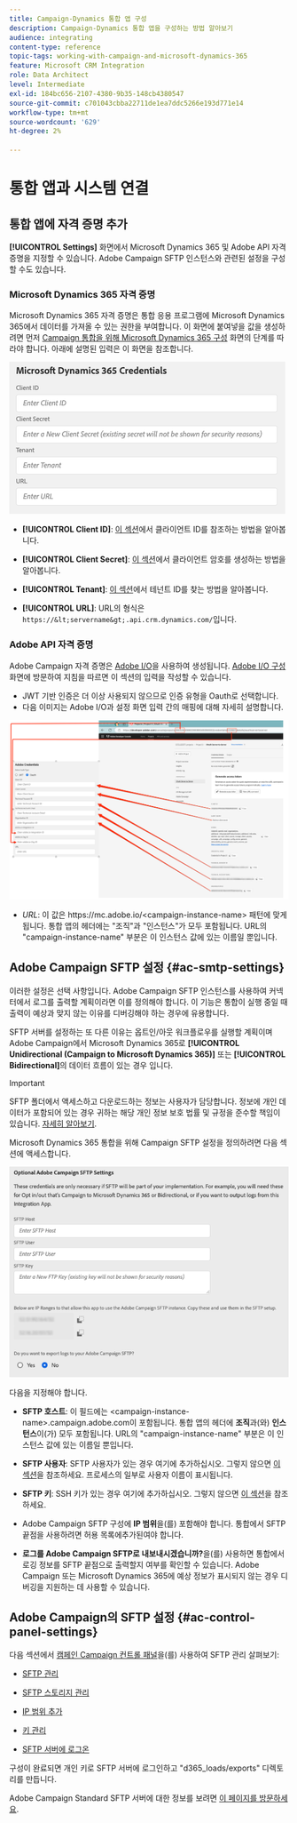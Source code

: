 ```yaml
---
title: Campaign-Dynamics 통합 앱 구성
description: Campaign-Dynamics 통합 앱을 구성하는 방법 알아보기
audience: integrating
content-type: reference
topic-tags: working-with-campaign-and-microsoft-dynamics-365
feature: Microsoft CRM Integration
role: Data Architect
level: Intermediate
exl-id: 184bc656-2107-4380-9b35-148cb4380547
source-git-commit: c701043cbba22711de1ea7ddc5266e193d771e14
workflow-type: tm+mt
source-wordcount: '629'
ht-degree: 2%

---
```


# 통합 앱과 시스템 연결

## 통합 앱에 자격 증명 추가

**[!UICONTROL Settings]** 화면에서 Microsoft Dynamics 365 및 Adobe API 자격 증명을 지정할 수 있습니다. Adobe Campaign SFTP 인스턴스와 관련된 설정을 구성할 수도 있습니다.

### Microsoft Dynamics 365 자격 증명

Microsoft Dynamics 365 자격 증명은 통합 응용 프로그램에 Microsoft Dynamics 365에서 데이터를 가져올 수 있는 권한을 부여합니다.  이 화면에 붙여넣을 값을 생성하려면 먼저 [Campaign 통합을 위해 Microsoft Dynamics 365 구성](../../integrating/using/d365-acs-configure-d365.md) 화면의 단계를 따라야 합니다. 아래에 설명된 입력은 이 화면을 참조합니다.

![](assets/do-not-localize/d365-to-acs-ui-page-workflows-settings-d365.png)

* **[!UICONTROL Client ID]**: [이 섹션](../../integrating/using/d365-acs-configure-d365.md#register-a-new-app)에서 클라이언트 ID를 참조하는 방법을 알아봅니다.

* **[!UICONTROL Client Secret]**: [이 섹션](../../integrating/using/d365-acs-configure-d365.md#generate-a-client-secret)에서 클라이언트 암호를 생성하는 방법을 알아봅니다.

* **[!UICONTROL Tenant]**: [이 섹션](../../integrating/using/d365-acs-configure-d365.md#get-the-tenant-id)에서 테넌트 ID를 찾는 방법을 알아봅니다.

* **[!UICONTROL URL]**: URL의 형식은 `https://&lt;servername&gt;.api.crm.dynamics.com/`입니다.

### Adobe API 자격 증명

Adobe Campaign 자격 증명은 [Adobe I/O](https://www.adobe.io/)을 사용하여 생성됩니다. [Adobe I/O 구성](../../integrating/using/d365-acs-configure-adobe-io.md) 화면에 방문하여 지침을 따르면 이 섹션의 입력을 작성할 수 있습니다.

* JWT 기반 인증은 더 이상 사용되지 않으므로 인증 유형을 Oauth로 선택합니다.
* 다음 이미지는 Adobe I/O과 설정 화면 입력 간의 매핑에 대해 자세히 설명합니다.

![](assets/do-not-localize/d365-to-acs-ui-page-workflows-settings-adobeio.png)

* *URL*: 이 값은 https\://mc.adobe.io/&lt;campaign-instance-name> 패턴에 맞게 됩니다. 통합 앱의 헤더에는 &quot;조직&quot;과 &quot;인스턴스&quot;가 모두 포함됩니다. URL의 &quot;campaign-instance-name&quot; 부분은 이 인스턴스 값에 있는 이름일 뿐입니다.

## Adobe Campaign SFTP 설정 {#ac-smtp-settings}

이러한 설정은 선택 사항입니다. Adobe Campaign SFTP 인스턴스를 사용하여 커넥터에서 로그를 출력할 계획이라면 이를 정의해야 합니다. 이 기능은 통합이 실행 중일 때 출력이 예상과 맞지 않는 이유를 디버깅해야 하는 경우에 유용합니다.

SFTP 서버를 설정하는 또 다른 이유는 옵트인/아웃 워크플로우를 실행할 계획이며 Adobe Campaign에서 Microsoft Dynamics 365로 **[!UICONTROL Unidirectional (Campaign to Microsoft Dynamics 365)]** 또는 **[!UICONTROL Bidirectional]**&#x200B;의 데이터 흐름이 있는 경우 입니다.

>[!IMPORTANT]
>
>SFTP 폴더에서 액세스하고 다운로드하는 정보는 사용자가 담당합니다. 정보에 개인 데이터가 포함되어 있는 경우 귀하는 해당 개인 정보 보호 법률 및 규정을 준수할 책임이 있습니다. [자세히 알아보기](../../integrating/using/d365-acs-notices-and-recommendations.md#acs-msdyn-manage-privacy).
>

Microsoft Dynamics 365 통합을 위해 Campaign SFTP 설정을 정의하려면 다음 섹션에 액세스합니다.

![](assets/do-not-localize/d365-to-acs-ui-page-workflows-settings-sftp.png)

다음을 지정해야 합니다.

* **SFTP 호스트**: 이 필드에는 &lt;campaign-instance-name>.campaign.adobe.com이 포함됩니다. 통합 앱의 헤더에 **조직**&#x200B;과(와) **인스턴스**&#x200B;이(가) 모두 포함됩니다. URL의 &quot;campaign-instance-name&quot; 부분은 이 인스턴스 값에 있는 이름일 뿐입니다.

* **SFTP 사용자**: SFTP 사용자가 있는 경우 여기에 추가하십시오. 그렇지 않으면 [이 섹션](#ac-control-panel-settings)을 참조하세요. 프로세스의 일부로 사용자 이름이 표시됩니다.

* **SFTP 키**: SSH 키가 있는 경우 여기에 추가하십시오. 그렇지 않으면 [이 섹션](#ac-control-panel-settings)을 참조하세요.

* Adobe Campaign SFTP 구성에 **IP 범위**&#x200B;을(를) 포함해야 합니다. 통합에서 SFTP 끝점을 사용하려면 허용 목록에추가된여야 합니다.

* **로그를 Adobe Campaign SFTP로 내보내시겠습니까?**&#x200B;을(를) 사용하면 통합에서 로깅 정보를 SFTP 끝점으로 출력할지 여부를 확인할 수 있습니다. Adobe Campaign 또는 Microsoft Dynamics 365에 예상 정보가 표시되지 않는 경우 디버깅을 지원하는 데 사용할 수 있습니다.

## Adobe Campaign의 SFTP 설정 {#ac-control-panel-settings}

다음 섹션에서 [캠페인 Campaign 컨트롤 패널](https://experienceleague.adobe.com/docs/control-panel/using/control-panel-home.html?lang=ko)을(를) 사용하여 SFTP 관리 살펴보기:

* [SFTP 관리](https://experienceleague.adobe.com/docs/control-panel/using/sftp-management/about-sftp-management.html?lang=ko#sftp-management)

* [SFTP 스토리지 관리](https://experienceleague.adobe.com/docs/control-panel/using/sftp-management/key-management.html#installing-ssh-key)

* [IP 범위 추가](https://experienceleague.adobe.com/docs/control-panel/using/sftp-management/ip-range-allow-listing.html#sftp-management)

* [키 관리](https://experienceleague.adobe.com/docs/control-panel/using/sftp-management/key-management.html#sftp-management)

* [SFTP 서버에 로그온](https://experienceleague.adobe.com/docs/control-panel/using/sftp-management/logging-into-sftp-server.html#sftp-management)

구성이 완료되면 개인 키로 SFTP 서버에 로그인하고 &quot;d365_loads/exports&quot; 디렉토리를 만듭니다.

Adobe Campaign Standard SFTP 서버에 대한 정보를 보려면 [이 페이지를 방문하세요](https://experienceleague.adobe.com/docs/campaign-standard-learn/control-panel/sftp-management/monitoring-server-capacity.html?lang=ko).
